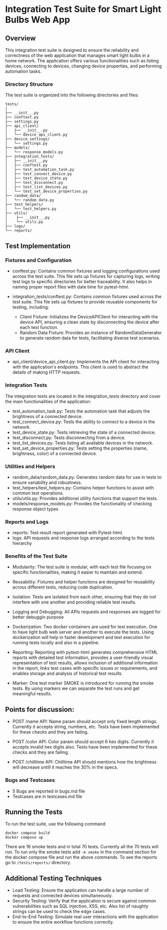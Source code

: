 # Integration Test Suite for Smart Light Bulbs Web App
## Overview
This integration test suite is designed to ensure the reliability and correctness of the web application that manages smart light bulbs in a home network. The application offers various functionalities such as listing devices, connecting to devices, changing device properties, and performing automation tasks.

### Directory Structure
The test suite is organized into the following directories and files:
```
tests/
│
├── __init__.py
├── conftest.py
├── settings.py
├── api_client/
│   ├── __init__.py
│   └── device_api_client.py
├── device_settings/
│   └── settings.py
├── models/
│   └── response_models.py
├── integration_tests/
│   ├── __init__.py
│   ├── conftest.py
│   ├── test_automation_task.py
│   ├── test_connect_device.py
│   ├── test_device_state.py
│   ├── test_disconnect.py
│   ├── test_list_devices.py
│   └── test_set_device_properties.py
├── random_data/
│   └── random_data.py
├── test_helpers/
│   └── test_helpers.py
├── utils/
│    ├── __init__.py
│    └── utils.py
├── logs/
└── reports/  
```

## Test Implementation
### Fixtures and Configuration
- conftest.py: Contains common fixtures and logging configurations used across the test suite. This file sets up fixtures for capturing logs, writing test logs to specific directories for better traceability. It also helps in naming proper report files with date time for pytest-html.
- integration_tests/conftest.py: Contains common fixtures used across the test suite. This file sets up fixtures to provide reusable components for testing, including:

    - Client Fixture: Initializes the DeviceAPIClient for interacting with the device API, ensuring a clean state by disconnecting the device after each test function.
    - Random Data Fixture: Provides an instance of RandomDataGenerator to generate random data for tests, facilitating diverse test scenarios.

### API Client
- api_client/device_api_client.py: Implements the API client for interacting with the application's endpoints. This client is used to abstract the details of making HTTP requests.
### Integration Tests
The integration tests are located in the integration_tests directory and cover the main functionalities of the application:

- test_automation_task.py: Tests the automation task that adjusts the brightness of a connected device.
- test_connect_device.py: Tests the ability to connect to a device in the network.
- test_device_state.py: Tests retrieving the state of a connected device.
- test_disconnect.py: Tests disconnecting from a device.
- test_list_devices.py: Tests listing all available devices in the network.
- test_set_device_properties.py: Tests setting the properties (name, brightness, color) of a connected device.
### Utilities and Helpers
- random_data/random_data.py: Generates random data for use in tests to ensure variability and robustness.
- test_helpers/test_helpers.py: Contains helper functions to assist with common test operations.
- utils/utils.py: Provides additional utility functions that support the tests.
- models/response_models.py: Provides the functionality of checking response object types
### Reports and Logs
- reports: Test result report generated with Pytest-html. 
- logs: API requests and response logs arranged according to the tests hierarchy

### Benefits of the Test Suite
- Modularity: 
The test suite is modular, with each test file focusing on specific functionalities, making it easier to maintain and extend.
- Reusability: Fixtures and helper functions are designed for reusability across different tests, reducing code duplication.
- Isolation: Tests are isolated from each other, ensuring that they do not interfere with one another and providing reliable test results.
- Logging and Debugging: All APIs requests and responses are logged for better debuggin purpose

- Dockerization: Two docker containers are used for test execution. One to have light bulb web server and another to execute the tests. Using dockerization will help in faster development and test execution for running tests locally and also in a pipeline.

- Reporting: Reporting with pytest-html generates comprehensive HTML reports with detailed test information, provides a user-friendly visual representation of test results, allows inclusion of additional information in the report, links test cases with specific issues or requirements, and enables storage and analysis of historical test results.

- Marker: One test marker SMOKE is introduced for running the smoke tests. By using markers we can separate the test runs and get meaningful results.

## Points for discussion:

- POST /name API: Name param should accept only fixed length strings. Currently it accepts string, numbers, etc. Tests have been implemented for these checks and they are failing.

- POST /color API: Color param should accept 6 hex digits. Currently it accepts invalid hex digits also. Tests have been implemented for these checks and they are failing.

- POST /chilltime API: Chilltime API should mentions how the brightness will decrease untill it reaches the 30% in the specs.

### Bugs and Testcases
- 5 Bugs are reported in bugs.md file
- Testcases are in testcases.md file

## Running the Tests
To run the test suite, use the following command:

```
docker compose build
docker compose up
```

There are 16 smoke tests and in total 70 tests. Currently all the 70 tests will run. To run only the smoke tests add `-m smoke` in the command section for the docker compose file and run the above commands. To see the reports go to `/tests/reports/` directory.

## Additional Testing Techniques
- Load Testing: Ensure the application can handle a large number of requests and connected devices simultaneously.
- Security Testing: Verify that the application is secure against common vulnerabilities such as SQL injection, XSS, etc. Also list of naughty strings can be used to check the edge cases.
- End-to-End Testing: Simulate real user interactions with the application to ensure the entire workflow functions correctly.
